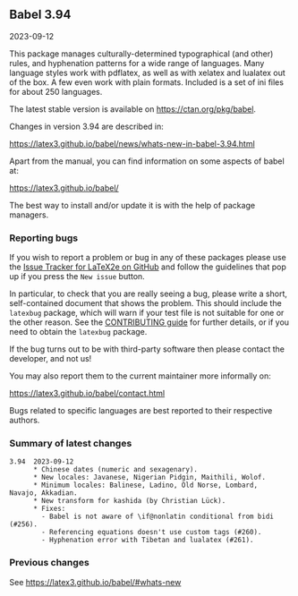 ## Babel 3.94

2023-09-12

This package manages culturally-determined typographical (and other)
rules, and hyphenation patterns for a wide range of languages. Many
language styles work with pdflatex, as well as with xelatex and
lualatex out of the box. A few even work with plain formats. Included
is a set of ini files for about 250 languages.

The latest stable version is available on <https://ctan.org/pkg/babel>.

Changes in version 3.94 are described in:

https://latex3.github.io/babel/news/whats-new-in-babel-3.94.html

Apart from the manual, you can find information on some aspects of babel at:

https://latex3.github.io/babel/

The best way to install and/or update it is with the help of package
managers.

### Reporting bugs

If you wish to report a problem or bug in any of these packages please
use the
[Issue Tracker for LaTeX2e on GitHub](https://github.com/latex3/babel/issues)
and follow the guidelines that pop up if you press the `New issue`
button.

In particular, to check that you are really seeing a bug, please write
a short, self-contained document that shows the problem. This should
include the `latexbug` package, which will warn if your test file is
not suitable for one or the other reason. See the
[CONTRIBUTING guide](https://github.com/latex3/latex2e/blob/master/CONTRIBUTING.md)
for further details, or if you need to obtain the `latexbug` package.

If the bug turns out to be with third-party software then please
contact the developer, and not us!

You may also report them to the current maintainer more informally on:

   https://latex3.github.io/babel/contact.html

Bugs related to specific languages are best reported to their
respective authors.

### Summary of latest changes
```
3.94  2023-09-12
      * Chinese dates (numeric and sexagenary).
      * New locales: Javanese, Nigerian Pidgin, Maithili, Wolof.
      * Minimum locales: Balinese, Ladino, Old Norse, Lombard,         Navajo, Akkadian.
      * New transform for kashida (by Christian Lück).
      * Fixes:
        - Babel is not aware of \if@nonlatin conditional from bidi  (#256).
        - Referencing equations doesn't use custom tags (#260).
        - Hyphenation error with Tibetan and lualatex (#261).
```

### Previous changes

See https://latex3.github.io/babel/#whats-new
